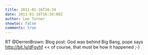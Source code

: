 ```yaml
---
title: 2011-01-16T16-34
date: 2011-01-16T16:34:08Z
author: Lee Turner
showtoc: false
comments: true
---
```


RT @DerrenBrown: Blog post: God was behind Big Bang, pope says http://bit.ly/dFgyhf &lt;&lt; of course, that must be how it happened ;-)

